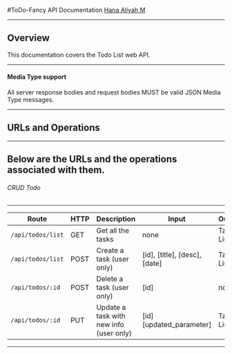 #ToDo-Fancy API Documentation
[Hana Aliyah M](https://github.com/aliyanamu/ToDo-Fancy)

---
## Overview
This documentation covers the Todo List web API.

---
#### Media Type support
All server response bodies and request bodies MUST be valid JSON Media Type messages.

---
## URLs and Operations
---
Below are the URLs and the operations associated with them.
---

###### CRUD Todo
---
| Route | HTTP | Description | Input | Output |
| ------ | ------ | ------ | ------ | ------ |
| ````/api/todos/list```` | GET | Get all the tasks | none | Task List
| ````/api/todos/list```` | POST | Create a task (user only) | [id], [title], [desc], [date] | Task List
| ````/api/todos/:id```` | POST | Delete a task (user only) | [id] | none
| ````/api/todos/:id```` | PUT | Update a task with new info (user only) | [id] [updated_parameter] | Task List

---